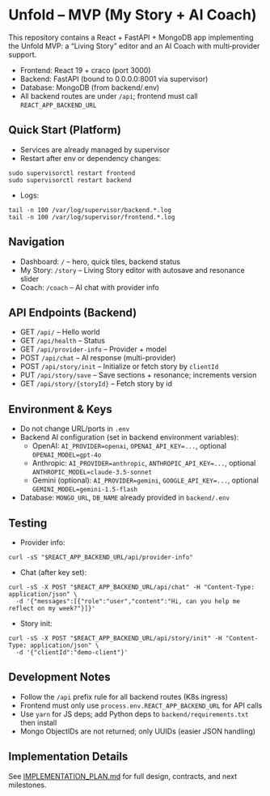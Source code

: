 # Unfold – MVP (My Story + AI Coach)

This repository contains a React + FastAPI + MongoDB app implementing the Unfold MVP: a “Living Story” editor and an AI Coach with multi‑provider support.

- Frontend: React 19 + craco (port 3000)
- Backend: FastAPI (bound to 0.0.0.0:8001 via supervisor)
- Database: MongoDB (from backend/.env)
- All backend routes are under `/api`; frontend must call `REACT_APP_BACKEND_URL`

## Quick Start (Platform)
- Services are already managed by supervisor
- Restart after env or dependency changes:
```
sudo supervisorctl restart frontend
sudo supervisorctl restart backend
```
- Logs:
```
tail -n 100 /var/log/supervisor/backend.*.log
tail -n 100 /var/log/supervisor/frontend.*.log
```

## Navigation
- Dashboard: `/` – hero, quick tiles, backend status
- My Story: `/story` – Living Story editor with autosave and resonance slider
- Coach: `/coach` – AI chat with provider info

## API Endpoints (Backend)
- GET `/api/` – Hello world
- GET `/api/health` – Status
- GET `/api/provider-info` – Provider + model
- POST `/api/chat` – AI response (multi-provider)
- POST `/api/story/init` – Initialize or fetch story by `clientId`
- PUT `/api/story/save` – Save sections + resonance; increments version
- GET `/api/story/{storyId}` – Fetch story by id

## Environment & Keys
- Do not change URL/ports in `.env`
- Backend AI configuration (set in backend environment variables):
  - OpenAI: `AI_PROVIDER=openai`, `OPENAI_API_KEY=...`, optional `OPENAI_MODEL=gpt-4o`
  - Anthropic: `AI_PROVIDER=anthropic`, `ANTHROPIC_API_KEY=...`, optional `ANTHROPIC_MODEL=claude-3.5-sonnet`
  - Gemini (optional): `AI_PROVIDER=gemini`, `GOOGLE_API_KEY=...`, optional `GEMINI_MODEL=gemini-1.5-flash`
- Database: `MONGO_URL`, `DB_NAME` already provided in `backend/.env`

## Testing
- Provider info:
```
curl -sS "$REACT_APP_BACKEND_URL/api/provider-info"
```
- Chat (after key set):
```
curl -sS -X POST "$REACT_APP_BACKEND_URL/api/chat" -H "Content-Type: application/json" \
  -d '{"messages":[{"role":"user","content":"Hi, can you help me reflect on my week?"}]}'
```
- Story init:
```
curl -sS -X POST "$REACT_APP_BACKEND_URL/api/story/init" -H "Content-Type: application/json" \
  -d '{"clientId":"demo-client"}'
```

## Development Notes
- Follow the `/api` prefix rule for all backend routes (K8s ingress)
- Frontend must only use `process.env.REACT_APP_BACKEND_URL` for API calls
- Use `yarn` for JS deps; add Python deps to `backend/requirements.txt` then install
- Mongo ObjectIDs are not returned; only UUIDs (easier JSON handling)

## Implementation Details
See [IMPLEMENTATION_PLAN.md](./IMPLEMENTATION_PLAN.md) for full design, contracts, and next milestones.
